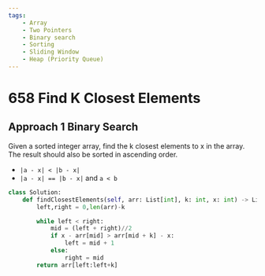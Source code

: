 ```yaml
---
tags:
    - Array
    - Two Pointers
    - Binary search
    - Sorting
    - Sliding Window
    - Heap (Priority Queue)
---
```


# 658 Find K Closest Elements


## Approach 1 Binary Search

Given a sorted integer array, find the k closest elements to x in the array. The result should also be sorted in ascending order.

- `|a - x| < |b - x|`
- `|a - x| == |b - x|` and `a < b`

```python
class Solution:
    def findClosestElements(self, arr: List[int], k: int, x: int) -> List[int]:
        left,right = 0,len(arr)-k

        while left < right:
            mid = (left + right)//2
            if x - arr[mid] > arr[mid + k] - x:
                left = mid + 1
            else:
                right = mid
        return arr[left:left+k]
```

